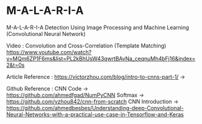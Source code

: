 # M-A-L-A-R-I-A
M-A-L-A-R-I-A Detection Using Image Processing and Machine Learning (Convolutional Neural Network)

Video :
Convolution and Cross-Correlation (Template Matching)
https://www.youtube.com/watch?v=MQm6ZP1F6ms&list=PL2kBhUsW43qwrtBAvNa_ceqnuMh4bFj16&index=2&t=0s

Article Reference :
https://victorzhou.com/blog/intro-to-cnns-part-1/ -> 


Github Reference :
CNN Code -> https://github.com/ahmedfgad/NumPyCNN
Softmax -> https://github.com/vzhou842/cnn-from-scratch
CNN Introduction -> https://github.com/ahmedbesbes/Understanding-deep-Convolutional-Neural-Networks-with-a-practical-use-case-in-Tensorflow-and-Keras 





